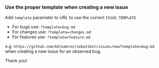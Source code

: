 ### Use the proper template when creating a new issue
Add `template` parameter to URL to use the correct `ISSUE_TEMPLATE`

- For bugs use: `?template=bug.md`
- For changes use: `?template=changes.md`
- For features use: `?template=feature.md`

e.g. `https://github.com/kbleabres/sebatibot/issues/new?template=bug.md` when creating a new issue for an observed bug.

Thank you!
